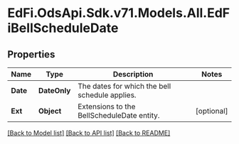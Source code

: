 # EdFi.OdsApi.Sdk.v71.Models.All.EdFiBellScheduleDate

## Properties

Name | Type | Description | Notes
------------ | ------------- | ------------- | -------------
**Date** | **DateOnly** | The dates for which the bell schedule applies. | 
**Ext** | **Object** | Extensions to the BellScheduleDate entity. | [optional] 

[[Back to Model list]](../README.md#documentation-for-models) [[Back to API list]](../README.md#documentation-for-api-endpoints) [[Back to README]](../README.md)

